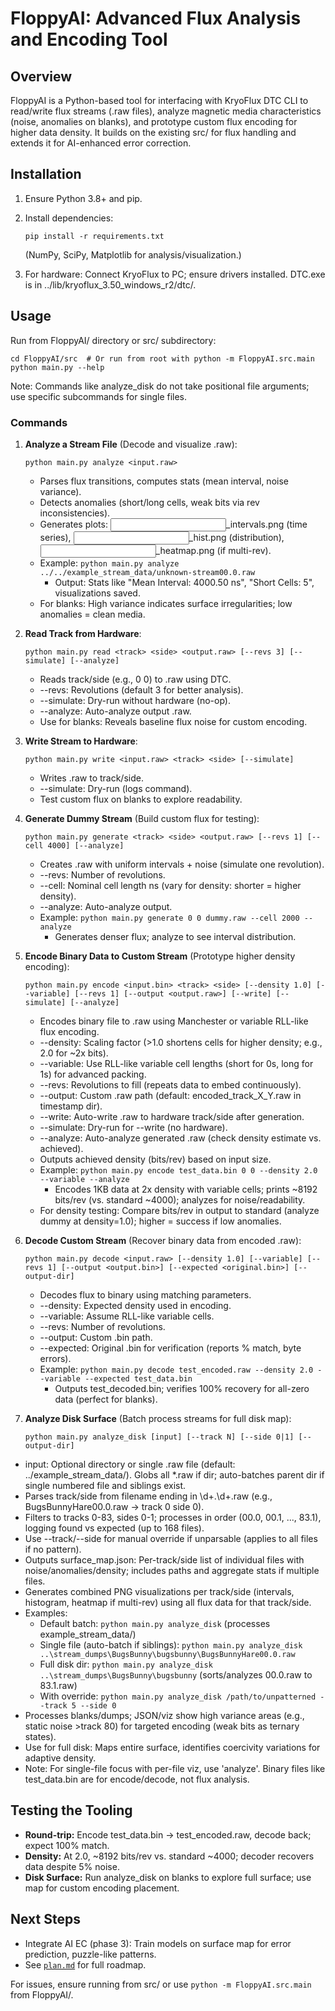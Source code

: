 # FloppyAI: Advanced Flux Analysis and Encoding Tool

## Overview
FloppyAI is a Python-based tool for interfacing with KryoFlux DTC CLI to read/write flux streams (.raw files), analyze magnetic media characteristics (noise, anomalies on blanks), and prototype custom flux encoding for higher data density. It builds on the existing src/ for flux handling and extends it for AI-enhanced error correction.

## Installation
1. Ensure Python 3.8+ and pip.
2. Install dependencies:
   ```
   pip install -r requirements.txt
   ```
   (NumPy, SciPy, Matplotlib for analysis/visualization.)

3. For hardware: Connect KryoFlux to PC; ensure drivers installed. DTC.exe is in ../lib/kryoflux_3.50_windows_r2/dtc/.

## Usage
Run from FloppyAI/ directory or src/ subdirectory:
```
cd FloppyAI/src  # Or run from root with python -m FloppyAI.src.main
python main.py --help
```

Note: Commands like analyze_disk do not take positional file arguments; use specific subcommands for single files.

### Commands

1. **Analyze a Stream File** (Decode and visualize .raw):
   ```
   python main.py analyze <input.raw>
   ```
   - Parses flux transitions, computes stats (mean interval, noise variance).
   - Detects anomalies (short/long cells, weak bits via rev inconsistencies).
   - Generates plots: <input>_intervals.png (time series), <input>_hist.png (distribution), <input>_heatmap.png (if multi-rev).
   - Example: `python main.py analyze ../../example_stream_data/unknown-stream00.0.raw`
     - Output: Stats like "Mean Interval: 4000.50 ns", "Short Cells: 5", visualizations saved.
   - For blanks: High variance indicates surface irregularities; low anomalies = clean media.

2. **Read Track from Hardware**:
   ```
   python main.py read <track> <side> <output.raw> [--revs 3] [--simulate] [--analyze]
   ```
   - Reads track/side (e.g., 0 0) to .raw using DTC.
   - --revs: Revolutions (default 3 for better analysis).
   - --simulate: Dry-run without hardware (no-op).
   - --analyze: Auto-analyze output .raw.
   - Use for blanks: Reveals baseline flux noise for custom encoding.

3. **Write Stream to Hardware**:
   ```
   python main.py write <input.raw> <track> <side> [--simulate]
   ```
   - Writes .raw to track/side.
   - --simulate: Dry-run (logs command).
   - Test custom flux on blanks to explore readability.

4. **Generate Dummy Stream** (Build custom flux for testing):
   ```
   python main.py generate <track> <side> <output.raw> [--revs 1] [--cell 4000] [--analyze]
   ```
   - Creates .raw with uniform intervals + noise (simulate one revolution).
   - --revs: Number of revolutions.
   - --cell: Nominal cell length ns (vary for density: shorter = higher density).
   - --analyze: Auto-analyze output.
   - Example: `python main.py generate 0 0 dummy.raw --cell 2000 --analyze`
     - Generates denser flux; analyze to see interval distribution.
 
 5. **Encode Binary Data to Custom Stream** (Prototype higher density encoding):
    ```
    python main.py encode <input.bin> <track> <side> [--density 1.0] [--variable] [--revs 1] [--output <output.raw>] [--write] [--simulate] [--analyze]
    ```
    - Encodes binary file to .raw using Manchester or variable RLL-like flux encoding.
    - --density: Scaling factor (>1.0 shortens cells for higher density; e.g., 2.0 for ~2x bits).
    - --variable: Use RLL-like variable cell lengths (short for 0s, long for 1s) for advanced packing.
    - --revs: Revolutions to fill (repeats data to embed continuously).
    - --output: Custom .raw path (default: encoded_track_X_Y.raw in timestamp dir).
    - --write: Auto-write .raw to hardware track/side after generation.
    - --simulate: Dry-run for --write (no hardware).
    - --analyze: Auto-analyze generated .raw (check density estimate vs. achieved).
    - Outputs achieved density (bits/rev) based on input size.
    - Example: `python main.py encode test_data.bin 0 0 --density 2.0 --variable --analyze`
      - Encodes 1KB data at 2x density with variable cells; prints ~8192 bits/rev (vs. standard ~4000); analyzes for noise/readability.
    - For density testing: Compare bits/rev in output to standard (analyze dummy at density=1.0); higher = success if low anomalies.
 
 6. **Decode Custom Stream** (Recover binary data from encoded .raw):
    ```
    python main.py decode <input.raw> [--density 1.0] [--variable] [--revs 1] [--output <output.bin>] [--expected <original.bin>] [--output-dir]
    ```
    - Decodes flux to binary using matching parameters.
    - --density: Expected density used in encoding.
    - --variable: Assume RLL-like variable cells.
    - --revs: Number of revolutions.
    - --output: Custom .bin path.
    - --expected: Original .bin for verification (reports % match, byte errors).
    - Example: `python main.py decode test_encoded.raw --density 2.0 --variable --expected test_data.bin`
      - Outputs test_decoded.bin; verifies 100% recovery for all-zero data (perfect for blanks).
 
 7. **Analyze Disk Surface** (Batch process streams for full disk map):
    ```
    python main.py analyze_disk [input] [--track N] [--side 0|1] [--output-dir]
    ```
   - input: Optional directory or single .raw file (default: ../example_stream_data/). Globs all *.raw if dir; auto-batches parent dir if single numbered file and siblings exist.
   - Parses track/side from filename ending in \d+\.\d+\.raw (e.g., BugsBunnyHare00.0.raw → track 0 side 0).
   - Filters to tracks 0-83, sides 0-1; processes in order (00.0, 00.1, ..., 83.1), logging found vs expected (up to 168 files).
   - Use --track/--side for manual override if unparsable (applies to all files if no pattern).
   - Outputs surface_map.json: Per-track/side list of individual files with noise/anomalies/density; includes paths and aggregate stats if multiple files.
   - Generates combined PNG visualizations per track/side (intervals, histogram, heatmap if multi-rev) using all flux data for that track/side.
   - Examples:
     - Default batch: `python main.py analyze_disk` (processes example_stream_data/)
     - Single file (auto-batch if siblings): `python main.py analyze_disk ..\stream_dumps\BugsBunny\bugsbunny\BugsBunnyHare00.0.raw`
     - Full disk dir: `python main.py analyze_disk ..\stream_dumps\BugsBunny\bugsbunny` (sorts/analyzes 00.0.raw to 83.1.raw)
     - With override: `python main.py analyze_disk /path/to/unpatterned --track 5 --side 0`
   - Processes blanks/dumps; JSON/viz show high variance areas (e.g., static noise >track 80) for targeted encoding (weak bits as ternary states).
   - Use for full disk: Maps entire surface, identifies coercivity variations for adaptive density.
   - Note: For single-file focus with per-file viz, use 'analyze'. Binary files like test_data.bin are for encode/decode, not flux analysis.
 
 ## Testing the Tooling
 - **Round-trip:** Encode test_data.bin → test_encoded.raw, decode back; expect 100% match.
 - **Density:** At 2.0, ~8192 bits/rev vs. standard ~4000; decoder recovers data despite 5% noise.
 - **Disk Surface:** Run analyze_disk on blanks to explore full surface; use map for custom encoding placement.
 
 ## Next Steps
 - Integrate AI EC (phase 3): Train models on surface map for error prediction, puzzle-like patterns.
 - See [`plan.md`](plan.md) for full roadmap.
 
 For issues, ensure running from src/ or use `python -m FloppyAI.src.main` from FloppyAI/.
